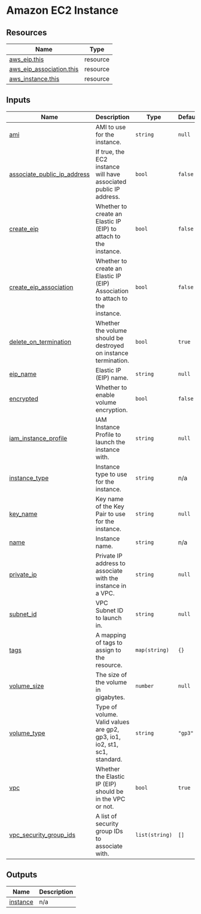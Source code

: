 # Amazon EC2 Instance

## Resources

| Name | Type |
|------|------|
| [aws_eip.this](https://registry.terraform.io/providers/hashicorp/aws/latest/docs/resources/eip) | resource |
| [aws_eip_association.this](https://registry.terraform.io/providers/hashicorp/aws/latest/docs/resources/eip_association) | resource |
| [aws_instance.this](https://registry.terraform.io/providers/hashicorp/aws/latest/docs/resources/instance) | resource |

## Inputs

| Name | Description | Type | Default | Required |
|------|-------------|------|---------|:--------:|
| <a name="input_ami"></a> [ami](#input\_ami) | AMI to use for the instance. | `string` | `null` | no |
| <a name="input_associate_public_ip_address"></a> [associate\_public\_ip\_address](#input\_associate\_public\_ip\_address) | If true, the EC2 instance will have associated public IP address. | `bool` | `false` | no |
| <a name="input_create_eip"></a> [create\_eip](#input\_create\_eip) | Whether to create an Elastic IP (EIP) to attach to the instance. | `bool` | `false` | no |
| <a name="input_create_eip_association"></a> [create\_eip\_association](#input\_create\_eip\_association) | Whether to create an Elastic IP (EIP) Association to attach to the instance. | `bool` | `false` | no |
| <a name="input_delete_on_termination"></a> [delete\_on\_termination](#input\_delete\_on\_termination) | Whether the volume should be destroyed on instance termination. | `bool` | `true` | no |
| <a name="input_eip_name"></a> [eip\_name](#input\_eip\_name) | Elastic IP (EIP) name. | `string` | `null` | no |
| <a name="input_encrypted"></a> [encrypted](#input\_encrypted) | Whether to enable volume encryption. | `bool` | `false` | no |
| <a name="input_iam_instance_profile"></a> [iam\_instance\_profile](#input\_iam\_instance\_profile) | IAM Instance Profile to launch the instance with. | `string` | `null` | no |
| <a name="input_instance_type"></a> [instance\_type](#input\_instance\_type) | Instance type to use for the instance. | `string` | n/a | yes |
| <a name="input_key_name"></a> [key\_name](#input\_key\_name) | Key name of the Key Pair to use for the instance. | `string` | `null` | no |
| <a name="input_name"></a> [name](#input\_name) | Instance name. | `string` | n/a | yes |
| <a name="input_private_ip"></a> [private\_ip](#input\_private\_ip) | Private IP address to associate with the instance in a VPC. | `string` | `null` | no |
| <a name="input_subnet_id"></a> [subnet\_id](#input\_subnet\_id) | VPC Subnet ID to launch in. | `string` | `null` | no |
| <a name="input_tags"></a> [tags](#input\_tags) | A mapping of tags to assign to the resource. | `map(string)` | `{}` | no |
| <a name="input_volume_size"></a> [volume\_size](#input\_volume\_size) | The size of the volume in gigabytes. | `number` | `null` | no |
| <a name="input_volume_type"></a> [volume\_type](#input\_volume\_type) | Type of volume. Valid values are gp2, gp3, io1, io2, st1, sc1, standard. | `string` | `"gp3"` | no |
| <a name="input_vpc"></a> [vpc](#input\_vpc) | Whether the Elastic IP (EIP) should be in the VPC or not. | `bool` | `true` | no |
| <a name="input_vpc_security_group_ids"></a> [vpc\_security\_group\_ids](#input\_vpc\_security\_group\_ids) | A list of security group IDs to associate with. | `list(string)` | `[]` | no |

## Outputs

| Name | Description |
|------|-------------|
| <a name="output_instance"></a> [instance](#output\_instance) | n/a |
